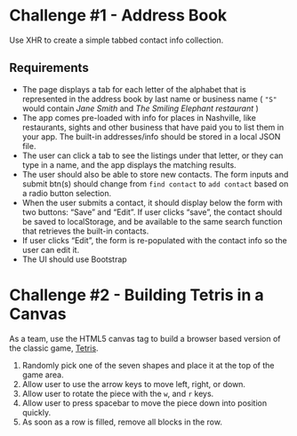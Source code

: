 <a id="challenge-1"></a>
# Challenge \#1 - Address Book

Use XHR to create a simple tabbed contact info collection.

## Requirements

+ The page displays a tab for each letter of the alphabet that is represented in the address book by last name or business name ( `"S"` would contain _Jane Smith_ and _The Smiling Elephant restaurant_ ) 
+ The app comes pre-loaded with info for places in Nashville, like restaurants, sights and other business that have paid you to list them in your app. The built-in addresses/info should be stored in a local JSON file.
+ The user can click a tab to see the listings under that letter, or they can type in a name, and the app displays the matching results. 
+ The user should also be able to store new contacts. The form inputs and submit btn(s) should change from `find contact` to `add contact` based on a radio button selection. 
+ When the user submits a contact, it should display below the form with two buttons: “Save” and “Edit”. If user clicks “save”, the contact should be saved to localStorage, and be available to the same search function that retrieves the built-in contacts.
+ If user clicks “Edit”, the form is re-populated with the contact info so the user can edit it.
+ The UI should use Bootstrap 

<a id="challenge-2"></a>

# Challenge \#2 - Building Tetris in a Canvas

As a team, use the HTML5 canvas tag to build a browser based version of the classic game, [Tetris](https://en.wikipedia.org/wiki/Tetris).

1. Randomly pick one of the seven shapes and place it at the top of the game area.
1. Allow user to use the arrow keys to move left, right, or down.
1. Allow user to rotate the piece with the `w`, and `r` keys.
1. Allow user to press spacebar to move the piece down into position quickly.
1. As soon as a row is filled, remove all blocks in the row.
